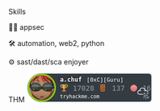 Skills

👨‍💻 appsec

🛠️ automation, web2, python

⚙️ sast/dast/sca enjoyer


THM 
![tryhackme stats](https://raw.githubusercontent.com/achufistov/achufistov/master/assets/thm_propic.png)
